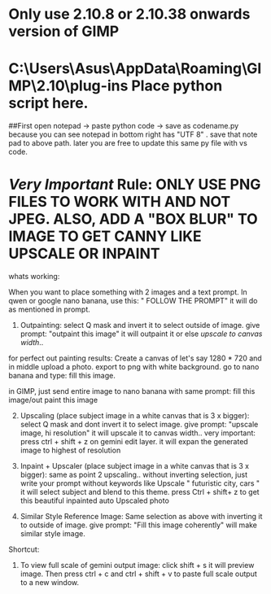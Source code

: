 # Only use 2.10.8 or 2.10.38 onwards version of GIMP
# C:\Users\Asus\AppData\Roaming\GIMP\2.10\plug-ins Place python script here.
  ##First open notepad -> paste python code -> save as codename.py because you can see notepad in bottom right has "UTF 8" . save that note pad to above path. later you are free to update this same py file with vs code.

# *Very Important* Rule: ONLY USE PNG FILES TO WORK WITH AND NOT JPEG. ALSO, ADD A "BOX BLUR" TO IMAGE TO GET CANNY LIKE UPSCALE OR INPAINT

whats working: 

When you want to place something with 2 images and a text prompt. In qwen or google nano banana, use this: " FOLLOW THE PROMPT" it will do as mentioned in prompt.

1. Outpainting: select Q mask and invert it to select outside of image. give prompt: "outpaint this image" it will outpaint it or else *upscale to canvas width*..

for perfect out painting results: Create a canvas of let's say 1280 * 720 and in middle upload a photo. export to png with white background. go to nano banana and type: fill this image. 

in GIMP, just send entire image to nano banana with same prompt: fill this image/out paint this image 

2. Upscaling (place subject image in a white canvas that is 3 x bigger): select Q mask and dont invert it to select image. give prompt: "upscale  image, hi resolution" it will upscale it to canvas width.. very important: press ctrl + shift + z on gemini edit layer. it will expan the generated image to highest of resolution


3. Inpaint + Upscaler (place subject image in a white canvas that is 3 x bigger): same as point 2 upscaling.. without inverting selection, just write your prompt without keywords like Upscale " futuristic city, cars " it will select subject and blend to this theme.  press Ctrl + shift+ z to get this beautiful inpainted auto Upscaled photo


4. Similar Style Reference Image: Same selection as above with inverting it to outside of image. give prompt: "Fill this image coherently" will make similar style image.


Shortcut:

1. To view full scale of  gemini output image: click shift + s it will preview image. Then press ctrl + c and ctrl + shift + v to paste full scale output to a new window.  
